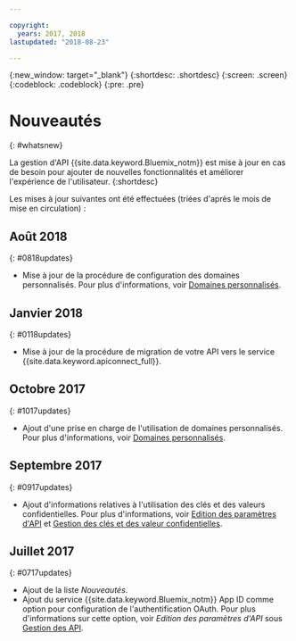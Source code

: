 ```yaml
---

copyright:
  years: 2017, 2018
lastupdated: "2018-08-23"

---
```



{:new_window: target="_blank"}
{:shortdesc: .shortdesc}
{:screen: .screen}
{:codeblock: .codeblock}
{:pre: .pre}

# Nouveautés
{: #whatsnew}

La gestion d'API {{site.data.keyword.Bluemix_notm}} est mise à jour en cas de besoin pour ajouter de nouvelles fonctionnalités et améliorer l'expérience de l'utilisateur.
{:shortdesc}

Les mises à jour suivantes ont été effectuées (triées d'après le mois de mise en circulation) :

## Août 2018
{: #0818updates}
* Mise à jour de la procédure de configuration des domaines personnalisés. Pour plus d'informations, voir [Domaines personnalisés](manage_apis.html#custom_domains).

## Janvier 2018
{: #0118updates}

* Mise à jour de la procédure de migration de votre API vers le service {{site.data.keyword.apiconnect_full}}.

## Octobre 2017
{: #1017updates}

* Ajout d'une prise en charge de l'utilisation de domaines personnalisés. Pour plus d'informations, voir [Domaines personnalisés](manage_apis.html#custom_domains).

## Septembre 2017
{: #0917updates}

* Ajout d'informations relatives à l'utilisation des clés et des valeurs confidentielles. Pour plus d'informations, voir [Edition des paramètres d'API](manage_apis.html#settings_apis) et [Gestion des clés et des valeur confidentielles](keys_secrets.html). 

## Juillet 2017
{: #0717updates}

* Ajout de la liste *Nouveautés*.
* Ajout du service {{site.data.keyword.Bluemix_notm}} App ID comme option pour configuration de l'authentification OAuth. Pour plus d'informations sur cette option, voir *Edition des paramètres d'API* sous [Gestion des API](manage_apis.html).
